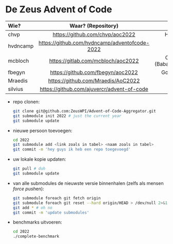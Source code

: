 # De Zeus Advent of Code

| Wie?     | Waar? (Repository)                            |              Taal? |
|:---------|:---------------------------------------------:|-------------------:|
| chvp     | https://github.com/chvp/aoc2022               |            Haskell |
| hvdncamp | https://github.com/hvdncamp/adventofcode-2022 |                  C |
| mcbloch  | https://gitlab.com/mcbloch/aoc2022            | Clojure (Babashka) |
| fbegyn   | https://github.com/fbegyn/aoc2022             |            Go/Ruby |
| Mraedis  | https://github.com/Mraedis/AoC2022            |               Ruby |
| silvius  | https://github.com/ajuvercr/advent-of-code    |               Rust |


* repo clonen:

    ```sh
    git clone git@github.com:ZeusWPI/Advent-of-Code-Aggregator.git
    git submodule init 2022 # just the current year
    git submodule update
    ```

* nieuwe persoon toevoegen:

    ```sh
    cd 2022
    git submodule add <link zoals in tabel> <naam zoals in tabel>
    git commit -m 'hey guys ik heb een repo toegevoegd'
    ```

* uw lokale kopie updaten:

    ```sh
    git pull # duh
    git submodule update
    ```

* van alle submodules de nieuwste versie binnenhalen (zelfs als mensen *force push*en):

    ```sh
    git submodule foreach git fetch origin
    git submodule foreach git reset --hard origin/HEAD > /dev/null 2>&1
    git add * # oh no
    git commit -m 'update submodules'
    ```

* benchmarks uitvoeren:

    ```sh
    cd 2022
    ./complete-benchmark
    ```
